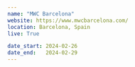 ```yaml
---
name: "MWC Barcelona"
website: https://www.mwcbarcelona.com/
location: Barcelona, Spain
live: True

date_start: 2024-02-26
date_end:   2024-02-29
---
```

